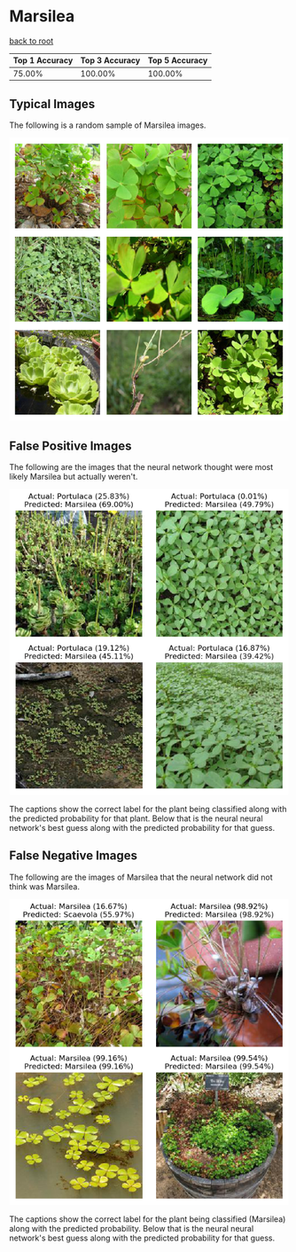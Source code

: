 
# Marsilea

[back to root](https://github.com/HACC2018/ohia.ai#results)

| Top 1 Accuracy | Top 3 Accuracy | Top 5 Accuracy | 
| --- | --- | --- |
| 75.00% | 100.00% | 100.00% | 


## Typical Images
The following is a random sample of Marsilea images.
<p align="center"> <img src="../../../figures/typical/Marsilea.png?raw=true"> </p>

## False Positive Images
The following are the images that the neural network thought were most likely Marsilea but actually weren't.  
<p align="center"> <img src="../../../figures/false_positives/Marsilea.png?raw=true"> </p>
The captions show the correct label for the plant being classified along with the predicted probability for that plant.  Below that is the neural neural network's best guess along with the predicted probability for that guess.

## False Negative Images
The following are the images of Marsilea that the neural network did not think was Marsilea.  
<p align="center"> <img src="../../../figures/false_negatives/Marsilea.png?raw=true"> </p>
The captions show the correct label for the plant being classified (Marsilea) along with the predicted probability.  Below that is the neural neural network's best guess along with the predicted probability for that guess.
